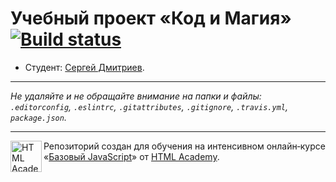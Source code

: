 # Учебный проект «Код и Магия» [![Build status][travis-image]][travis-url]

* Студент: [Сергей Дмитриев](https://up.htmlacademy.ru/javascript/11/user/220620).

---

_Не удаляйте и не обращайте внимание на папки и файлы:_<br>
_`.editorconfig`, `.eslintrc`, `.gitattributes`, `.gitignore`, `.travis.yml`, `package.json`._

---

<a href="https://htmlacademy.ru/intensive/javascript"><img align="left" width="50" height="50" title="HTML Academy" src="https://up.htmlacademy.ru/static/img/intensive/javascript/logo-for-github.svg"></a>

Репозиторий создан для обучения на интенсивном онлайн‑курсе «[Базовый JavaScript](https://htmlacademy.ru/intensive/javascript)» от [HTML Academy](https://htmlacademy.ru).

[travis-image]: https://travis-ci.org/htmlacademy-javascript/220620-code-and-magick.svg?branch=master
[travis-url]: https://travis-ci.org/htmlacademy-javascript/220620-code-and-magick
